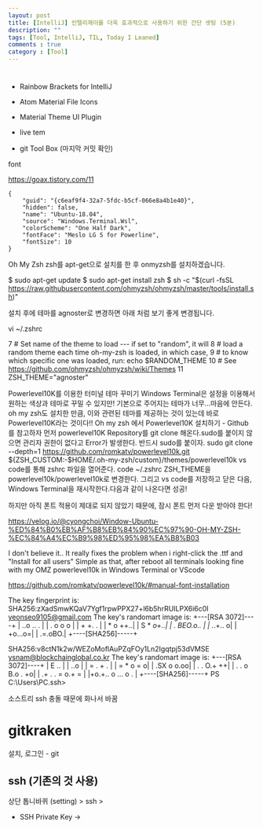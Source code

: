 ```yaml
---
layout: post
title: [IntelliJ] 인텔리제이를 더욱 효과적으로 사용하기 위한 간단 셋팅 (5분)
description: ""
tags: [Tool, IntelliJ, TIL, Today I Leaned]
comments : true
category : [Tool]
---
```


# 


* Rainbow Brackets for IntelliJ

* Atom Material File Icons

* Material Theme UI Plugin

* live tem

* git Tool Box (마지막 커밋 확인)

font

https://goax.tistory.com/11

```
{
    "guid": "{c6eaf9f4-32a7-5fdc-b5cf-066e8a4b1e40}",
    "hidden": false,
    "name": "Ubuntu-18.04",
    "source": "Windows.Terminal.Wsl",
    "colorScheme": "One Half Dark",
    "fontFace": "Meslo LG S for Powerline",
    "fontSize": 10
}
```

Oh My Zsh
zsh를 apt-get으로 설치를 한 후 onmyzsh를 설치하겠습니다.

 

$ sudo apt-get update
$ sudo apt-get install zsh
$ sh -c "$(curl -fsSL https://raw.githubusercontent.com/ohmyzsh/ohmyzsh/master/tools/install.sh)"
 

설치 후에 테마를 agnoster로 변경하면 아래 처럼 보기 좋게 변경됩니다.

vi ~/.zshrc
 

7 # Set name of the theme to load --- if set to "random", it will
8 # load a random theme each time oh-my-zsh is loaded, in which case,
9 # to know which specific one was loaded, run: echo $RANDOM_THEME
10 # See https://github.com/ohmyzsh/ohmyzsh/wiki/Themes
11 ZSH_THEME="agnoster"

Powerlevel10K를 이용한 터미널 테마 꾸미기
Windows Terminal은 설정을 이용해서 원하는 색상과 테마로 꾸밀 수 있지만! 기본으로 주어지는 테마가 너무...마음에 안든다.
oh my zsh도 설치한 만큼, 이와 관련된 테마를 제공하는 것이 있는데 바로 Powerlevel10K라는 것이다!!
Oh my zsh 에서 Powerlevel10K 설치하기 - Github 를 참고하자
먼저 powerlevel10K Repository를 git clone 해온다.sudo를 붙이지 않으면 관리자 권한이 없다고 Error가 발생한다. 반드시 sudo를 붙이자.
sudo git clone --depth=1 https://github.com/romkatv/powerlevel10k.git ${ZSH_CUSTOM:-$HOME/.oh-my-zsh/custom}/themes/powerlevel10k
vs code를 통해 zshrc 파일을 열어준다. code ~/.zshrc
ZSH_THEME을 powerlevel10k/powerlevel10k로 변경한다.
그리고 vs code를 저장하고 닫은 다음, Windows Terminal을 재시작한다.다음과 같이 나온다면 성공!

하지만 아직 폰트 적용이 제대로 되지 않았기 때문에, 잠시 폰트 먼저 다운 받아야 한다!



https://velog.io/@cyongchoi/Window-Ubuntu-%ED%84%B0%EB%AF%B8%EB%84%90%EC%97%90-OH-MY-ZSH-%EC%84%A4%EC%B9%98%ED%95%98%EA%B8%B03




I don't believe it..
It really fixes the problem when i right-click the .ttf and "Install for all users"
Simple as that, after reboot all terminals looking fine with my OMZ powerlevel10k in Windows Terminal or VScode


https://github.com/romkatv/powerlevel10k/#manual-font-installation



The key fingerprint is:
SHA256:zXadSmwKQaV7Ygf1rpwPPX27+l6b5hrRUILPX6i6c0I yeonseo9105@gmail.com
The key's randomart image is:
+---[RSA 3072]----+
|        ..o .. . |
|       . o o  o  |
|        +   +. . |
|         * o ++..|
|        S * *o+..|
|       . BEO.o.. |
|         .*.+.. o|
|          +o...o=|
|          .=.oBO.|
+----[SHA256]-----+



SHA256:v8ctN1k2w/WEZoMoflAuPZqFOy1Ln2Igqtpj53dVMSE ysnam@blockchainglobal.co.kr
The key's randomart image is:
+---[RSA 3072]----+
|          E ..   |
|          ..o    |
|         = . + . |
|        = * o = o|
|       .SX o o.oo|
|    . . O.+    ++|
|   . . o B.o . +o|
| .+ . . = o.+ =  |
|+o.+.. o ... o . |
+----[SHA256]-----+
PS C:\Users\PC\.ssh>



소스트리 ssh 충돌 때문에 화나서 바꿈

# gitkraken

설치,
로그인 - git

## ssh (기존의 것 사용)
상단 톱니바퀴 (setting) > ssh > 
 - SSH Private Key -> 